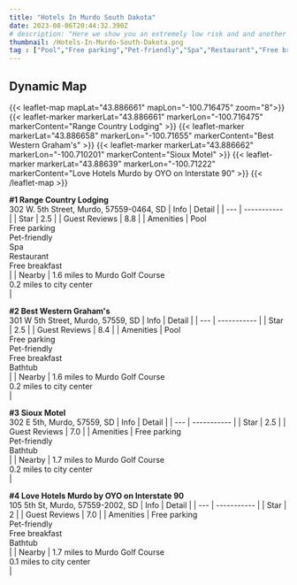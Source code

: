```yaml
---
title: "Hotels In Murdo South Dakota"
date: 2023-08-06T20:44:32.390Z
# description: "Here we show you an extremely low risk and and another medium risk approach to earn passive income "
thumbnail: /Hotels-In-Murdo-South-Dakota.png
tag : ["Pool","Free parking","Pet-friendly","Spa","Restaurant","Free breakfast","Bathtub"]
---
```


## Dynamic Map
{{< leaflet-map  mapLat="43.886661" mapLon="-100.716475" zoom="8">}}
    {{< leaflet-marker markerLat="43.886661" markerLon="-100.716475" markerContent="Range Country Lodging" >}}
    {{< leaflet-marker markerLat="43.886658" markerLon="-100.71655" markerContent="Best Western Graham's" >}}
    {{< leaflet-marker markerLat="43.886662" markerLon="-100.710201" markerContent="Sioux Motel" >}}
    {{< leaflet-marker markerLat="43.88639" markerLon="-100.71222" markerContent="Love Hotels Murdo by OYO on Interstate 90" >}}
{{< /leaflet-map >}}


**#1 Range Country Lodging**<br>302 W. 5th Street, Murdo, 57559-0464, SD
| Info | Detail |
| --- | ----------- |
| Star | 2.5 |
| Guest Reviews | 8.8 |
| Amenities | Pool<br>Free parking<br>Pet-friendly<br>Spa<br>Restaurant<br>Free breakfast<br> |
| Nearby | 1.6 miles to Murdo Golf Course<br>0.2 miles to city center<br> |

**#2 Best Western Graham's**<br>301 W 5th Street, Murdo, 57559, SD
| Info | Detail |
| --- | ----------- |
| Star | 2.5 |
| Guest Reviews | 8.4 |
| Amenities | Pool<br>Free parking<br>Pet-friendly<br>Free breakfast<br>Bathtub<br> |
| Nearby | 1.6 miles to Murdo Golf Course<br>0.2 miles to city center<br> |

**#3 Sioux Motel**<br>302 E 5th, Murdo, 57559, SD
| Info | Detail |
| --- | ----------- |
| Star | 2.5 |
| Guest Reviews | 7.0 |
| Amenities | Free parking<br>Pet-friendly<br>Bathtub<br> |
| Nearby | 1.7 miles to Murdo Golf Course<br>0.2 miles to city center<br> |

**#4 Love Hotels Murdo by OYO on Interstate 90**<br>105 5th St, Murdo, 57559-2002, SD
| Info | Detail |
| --- | ----------- |
| Star | 2 |
| Guest Reviews | 7.0 |
| Amenities | Free parking<br>Pet-friendly<br>Free breakfast<br>Bathtub<br> |
| Nearby | 1.7 miles to Murdo Golf Course<br>0.1 miles to city center<br> |

